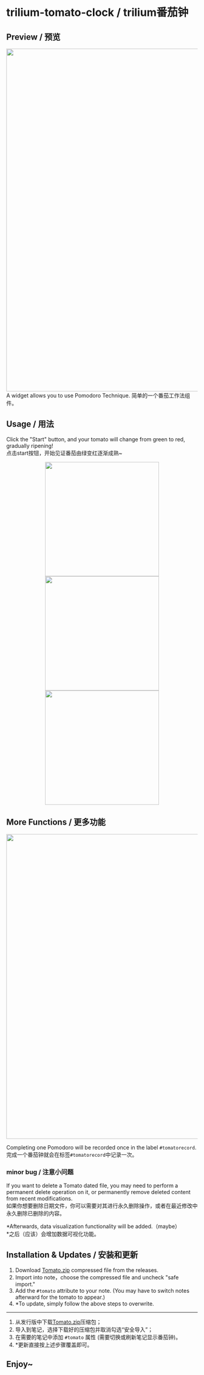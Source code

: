 # trilium-tomato-clock / trilium番茄钟

## Preview / 预览
<div  align="center">    
	<img src="https://github.com/midormeepo/trilium-tomato-clock/assets/43932152/2ad14af6-03bd-4db3-899b-e40a4695f8f9" width = 900 />
</div>
A widget allows you to use Pomodoro Technique.  
简单的一个番茄工作法组件。  

## Usage / 用法  
Click the "Start" button, and your tomato will change from green to red, gradually ripening!   
点击start按钮，开始见证番茄由绿变红逐渐成熟~  

<div  align="center">    
	<img src="https://github.com/midormeepo/trilium-tomato-clock/assets/43932152/6d5d2d76-2e64-48c9-a21a-bd503940627a" width = 300 />
</div>


<div  align="center">    
	<img src="https://github.com/midormeepo/trilium-tomato-clock/assets/43932152/91081642-4587-4525-8d97-19e477e53b21" width = 300 />
</div>

<div  align="center">    
	<img src="https://github.com/midormeepo/trilium-tomato-clock/assets/43932152/c0b3b562-4e5c-4d0b-94ff-03cdc0166dcd" width = 300 />
</div>

## More Functions / 更多功能

<div  align="center">    
	<img src="https://github.com/midormeepo/trilium-tomato-clock/assets/43932152/176c247c-d847-4cb1-a846-cb41bfe1be5e" width = 800 />
</div>

Completing one Pomodoro will be recorded once in the label ```#tomatorecord```.  
完成一个番茄钟就会在标签```#tomatorecord```中记录一次。   

### minor bug / 注意小问题
If you want to delete a Tomato dated file, you may need to perform a permanent delete operation on it, or permanently remove deleted content from recent modifications.   
如果你想要删除日期文件，你可以需要对其进行永久删除操作，或者在最近修改中永久删除已删除的内容。
   
*Afterwards, data visualization functionality will be added.（maybe）   
*之后（应该）会增加数据可视化功能。

## Installation & Updates / 安装和更新

1. Download [Tomato.zip](https://github.com/midormeepo/trilium-tomato-clock/releases) compressed file from the releases.
2. Import into note，choose the compressed file and uncheck "safe import."
3. Add the ```#tomato``` attribute to your note. (You may have to switch notes afterward for the tomato to appear.)
4. *To update, simply follow the above steps to overwrite.
---
1. 从发行版中下载[Tomato.zip](https://github.com/midormeepo/trilium-tomato-clock/releases)压缩包；
2. 导入到笔记，选择下载好的压缩包并取消勾选“安全导入”；
3. 在需要的笔记中添加 ```#tomato``` 属性 (需要切换或刷新笔记显示番茄钟)。
4. *更新直接按上述步骤覆盖即可。

## Enjoy~

